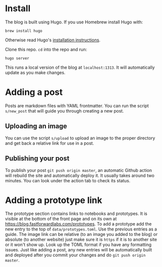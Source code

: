 # Install

The blog is built using Hugo. If you use Homebrew install Hugo with:

```
brew install hugo
```

Otherwise read Hugo's [installation instructions](https://gohugo.io/getting-started/installing).

Clone this repo. `cd` into the repo and run:

```
hugo server
```

This runs a local version of the blog at `localhost:1313`. It will automatically update as you make changes.

# Adding a post

Posts are markdown files with YAML frontmatter. You can run the script `s/new_post` that will guide you through creating a new post.

## Uploading an image

You can use the script `s/upload` to upload an image to the proper directory and get back a relative link for use in a post.

## Publishing your post

To publish your post `git push origin master`, an automatic Github action will rebuild the site and automatically deploy it. It usually takes around two minutes. You can look under the action tab to check its status.

# Adding a prototype link

The prototype section contains links to notebooks and prototypes. It is visible at the bottom of the front page and on its own at https://blog.fastforwardlabs.com/prototypes. To add a prototype add the new entry to the top of `data/prototypes.toml`. Use the previous entries as a guide. The image link can be relative (to an image you added to the blog) or absolute (to another website) just make sure it is `https` if it is to another site or it won't show up. Look up the TOML format if you have any formatting issues. Just like adding a post, any new entries will be automatically built and deployed after you commit your changes and do `git push origin master`.
